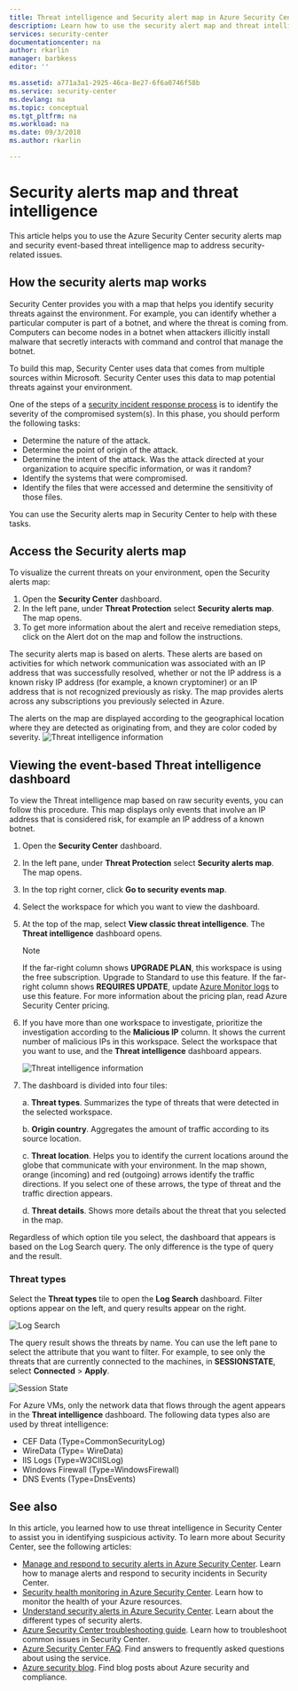 ```yaml
---
title: Threat intelligence and Security alert map in Azure Security Center | Microsoft Docs
description: Learn how to use the security alert map and threat intelligence capability in Azure Security Center to identify potential threats in your VMs and computers.
services: security-center
documentationcenter: na
author: rkarlin
manager: barbkess
editor: ''

ms.assetid: a771a3a1-2925-46ca-8e27-6f6a0746f58b
ms.service: security-center
ms.devlang: na
ms.topic: conceptual
ms.tgt_pltfrm: na
ms.workload: na
ms.date: 09/3/2018
ms.author: rkarlin

---
```

# Security alerts map and threat intelligence
This article helps you to use the Azure Security Center security alerts map and security event-based threat intelligence map to address security-related issues.

## How the security alerts map works
Security Center provides you with a map that helps you identify security threats against the environment. For example, you can identify whether a particular computer is part of a botnet, and where the threat is coming from. Computers can become nodes in a botnet when attackers illicitly install malware that secretly interacts with command and control that manage the botnet. 

To build this map, Security Center uses data that comes from multiple sources within Microsoft. Security Center uses this data to map potential threats against your environment. 

One of the steps of a [security incident response process](https://docs.microsoft.com/azure/security-center/security-center-planning-and-operations-guide#incident-response) is to identify the severity of the compromised system(s). In this phase, you should perform the following tasks:

- Determine the nature of the attack.
- Determine the point of origin of the attack.
- Determine the intent of the attack. Was the attack directed at your organization to acquire specific information, or was it random?
- Identify the systems that were compromised.
- Identify the files that were accessed and determine the sensitivity of those files.

You can use the Security alerts map in Security Center to help with these tasks.

## Access the Security alerts map
To visualize the current threats on your environment, open the Security alerts map:

1. Open the **Security Center** dashboard.
2. In the left pane, under **Threat Protection** select **Security alerts map**. The map opens.
3. To get more information about the alert and receive remediation steps, click on the Alert dot on the map and follow the instructions. 
 
The security alerts map is based on alerts. These alerts are based on activities for which network communication was associated with an IP address that was successfully resolved, whether or not the IP address is a known risky IP address (for example, a known cryptominer) or an IP address that is not recognized previously as risky. 
The map provides alerts across any subscriptions you previously selected in Azure. 

The alerts on the map are displayed according to the geographical location where they are detected as originating from, and they are color coded by severity. 
 	![Threat intelligence information](./media/security-center-threat-intel/security-center-alert-map.png)

## Viewing the event-based Threat intelligence dashboard
To view the Threat intelligence map based on raw security events, you can follow this procedure. This map displays only events that involve an IP address that is considered risk, for example an IP address of a known botnet.

1. Open the **Security Center** dashboard.

1. In the left pane, under **Threat Protection** select **Security alerts map**. The map opens.
2. In the top right corner, click **Go to security events map**.
3. Select the workspace for which you want to view the dashboard.
4. At the top of the map, select **View classic threat intelligence**. The **Threat intelligence** dashboard opens.

   > [!NOTE]
   > If the far-right column shows **UPGRADE PLAN**, this workspace is using the free subscription. Upgrade to Standard to use this feature. If the far-right column shows **REQUIRES UPDATE**, update [Azure Monitor logs](https://docs.microsoft.com/azure/log-analytics/log-analytics-overview) to use this feature. For more information about the pricing plan, read Azure Security Center pricing.
   >
5. If you have more than one workspace to investigate, prioritize the investigation according to the **Malicious IP** column. It shows the current number of malicious IPs in this workspace. Select the workspace that you want to use, and the **Threat intelligence** dashboard appears.

	![Threat intelligence information](./media/security-center-threat-intel/security-center-threat-intel-fig5.png)

6. The dashboard is divided into four tiles:

	a.  **Threat types**. Summarizes the type of threats that were detected in the selected workspace.

	b.  **Origin country**. Aggregates the amount of traffic according to its source location.

	c.  **Threat location**. Helps you to identify the current locations around the globe that communicate with your environment. In the map shown, orange (incoming) and red (outgoing) arrows identify the traffic directions. If you select one of these arrows, the type of threat and the traffic direction appears.

	d.  **Threat details**. Shows more details about the threat that you selected in the map.

Regardless of which option tile you select, the dashboard that appears is based on the Log Search query. The only difference is the type of query and the result.

### Threat types
Select the **Threat types** tile to open the **Log Search** dashboard. Filter options appear on the left, and query results appear on the right.

![Log Search](./media/security-center-threat-intel/security-center-threat-intel-fig3.png)

The query result shows the threats by name. You can use the left pane to select the attribute that you want to filter. For example, to see only the threats that are currently connected to the machines, in **SESSIONSTATE**, select **Connected** > **Apply**.

![Session State](./media/security-center-threat-intel/security-center-threat-intel-fig4.png)

For Azure VMs, only the network data that flows through the agent appears in the **Threat intelligence** dashboard. The following data types also are used by threat intelligence:

- CEF Data (Type=CommonSecurityLog)
- WireData (Type= WireData)
- IIS Logs (Type=W3CIISLog)
- Windows Firewall (Type=WindowsFirewall)
- DNS Events (Type=DnsEvents)


## See also
In this article, you learned how to use threat intelligence in Security Center to assist you in identifying suspicious activity. To learn more about Security Center, see the following articles:

* [Manage and respond to security alerts in Azure Security Center](https://docs.microsoft.com/azure/security-center/security-center-managing-and-responding-alerts). Learn how to manage alerts and respond to security incidents in Security Center.
* [Security health monitoring in Azure Security Center](security-center-monitoring.md). Learn how to monitor the health of your Azure resources.
* [Understand security alerts in Azure Security Center](https://docs.microsoft.com/azure/security-center/security-center-alerts-type). Learn about the different types of security alerts.
* [Azure Security Center troubleshooting guide](https://docs.microsoft.com/azure/security-center/security-center-troubleshooting-guide). Learn how to troubleshoot common issues in Security Center.
* [Azure Security Center FAQ](security-center-faq.md). Find answers to frequently asked questions about using the service.
* [Azure security blog](https://blogs.msdn.com/b/azuresecurity/). Find blog posts about Azure security and compliance.
